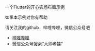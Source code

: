 一个Flutter的开心农场布局示例

如果本示例对你有帮助

请关注我的github，哔哩哔哩，微信公众号吧

- [哔哩哔哩](https://space.bilibili.com/422646817)
- 微信公众号搜索“大帅老猿”